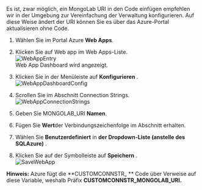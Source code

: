 Es ist, zwar möglich, ein MongoLab URI in den Code einfügen empfehlen wir in der Umgebung zur Vereinfachung der Verwaltung konfigurieren. Auf diese Weise ändert der URI können Sie es über das Azure-Portal aktualisieren ohne Code.


1. Wählen Sie im Portal Azure **Web Apps**.
1. Klicken Sie auf Web app im Web Apps-Liste.  
![WebAppEntry][entry-website]  
Web App Dashboard wird angezeigt.

1. Klicken Sie in der Menüleiste auf **Konfigurieren** .  
![WebAppDashboardConfig][focus-mongolab-websitedashboard-config]

1. Scrollen Sie im Abschnitt Connection Strings.  
![WebAppConnectionStrings][focus-mongolab-websiteconnectionstring]

1. Geben Sie MONGOLAB_URI **Namen**.
1. Fügen Sie **Wert**der Verbindungszeichenfolge im Abschnitt erhalten.
1. Wählen Sie **Benutzerdefiniert** in **der Dropdown-Liste (anstelle des **SQLAzure**)** .
1. Klicken Sie auf der Symbolleiste auf **Speichern** .  
![SaveWebApp][button-website-save]

**Hinweis:** Azure fügt die **CUSTOMCONNSTR\_ ** Code über Verweise auf diese Variable, weshalb Präfix **CUSTOMCONNSTR\_MONGOLAB_URI.**

[entry-website]: ./media/howto-save-connectioninfo-mongolab/entry-website.png
[focus-mongolab-websitedashboard-config]: ./media/howto-save-connectioninfo-mongolab/focus-mongolab-websitedashboard-config.png
[focus-mongolab-websiteconnectionstring]: ./media/howto-save-connectioninfo-mongolab/focus-mongolab-websiteconnectionstring.png
[button-website-save]: ./media/howto-save-connectioninfo-mongolab/button-website-save.png

